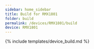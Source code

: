 ```yaml
---
sidebar: home_sidebar
title: Build for RMX1801
folder: build
permalink: /devices/RMX1801/build
device: RMX1801
---
```

{% include templates/device_build.md %}
